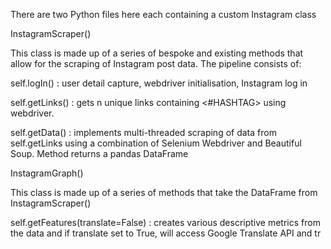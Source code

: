 There are two Python files here each containing a custom Instagram class

InstagramScraper()

This class is made up of a series of bespoke and existing methods that allow for the scraping of Instagram post data. The pipeline consists of:

self.logIn() : user detail capture, webdriver initialisation, Instagram log in

self.getLinks() : gets n unique links containing <#HASHTAG> using webdriver. 

self.getData() : implements multi-threaded scraping of data from self.getLinks using a combination of Selenium Webdriver and Beautiful Soup. Method returns a pandas DataFrame

InstagramGraph()

This class is made up of a series of methods that take the DataFrame from InstagramScraper() 

self.getFeatures(translate=False) : creates various descriptive metrics from the data and if translate set to True, will access Google Translate API and tr
